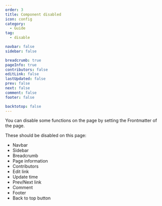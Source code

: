 ```yaml
---
order: 3
title: Component disabled
icon: config
category:
  - Guide
tag:
  - disable

navbar: false
sidebar: false

breadcrumb: true
pageInfo: true
contributors: false
editLink: false
lastUpdated: false
prev: false
next: false
comment: false
footer: false

backtotop: false
---
```


You can disable some functions on the page by setting the Frontmatter of the page.

<!-- more -->

These should be disabled on this page:

- Navbar
- Sidebar
- Breadcrumb
- Page information
- Contributors
- Edit link
- Update time
- Prev/Next link
- Comment
- Footer
- Back to top button
